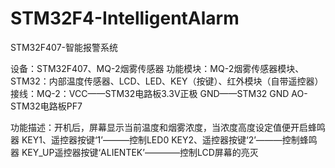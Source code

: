 # STM32F4-IntelligentAlarm
STM32F407-智能报警系统

设备：STM32F407、MQ-2烟雾传感器
功能模块：MQ-2烟雾传感器模块、STM32：内部温度传感器、LCD、LED、KEY（按键）、红外模块（自带遥控器）
接线：MQ-2：VCC——STM32电路板3.3V正极 GND——STM32 GND AO-STM32电路板PF7

功能描述：开机后，屏幕显示当前温度和烟雾浓度，当浓度高度设定值便开启蜂鸣器
KEY1、遥控器按键‘1’———控制LED0
KEY2、遥控器按键‘2’———控制蜂鸣器
KEY_UP遥控器按键‘ALIENTEK’————控制LCD屏幕的亮灭